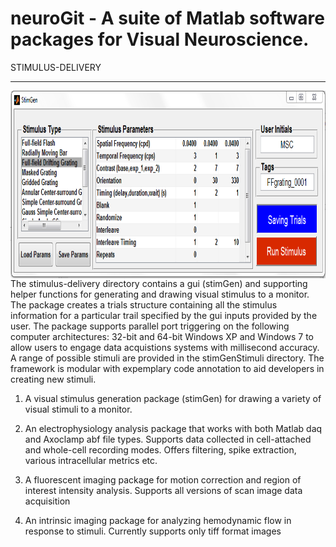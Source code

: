 # neuroGit - A suite of Matlab software packages for Visual Neuroscience. 

STIMULUS-DELIVERY
______

<img src=https://github.com/mscaudill/neuroGit/blob/master/stimulus-delivery/StimGenGui/StimGen.PNG height=300, align="left">
The stimulus-delivery directory contains a gui (stimGen) and supporting helper functions for generating and drawing visual stimulus to a monitor. The package creates a trials structure containing all the stimulus information for a particular trail specified by the gui inputs provided by the user. The package supports parallel port triggering on the following computer architectures: 32-bit and 64-bit Windows XP and Windows 7 to allow users to engage data acquistions systems with millisecond accuracy. A range of possible stimuli are provided in the stimGenStimuli directory. The framework is modular with expemplary code annotation to aid developers in creating new stimuli.


1. A visual stimulus generation package (stimGen) for drawing a variety of visual stimuli to a monitor.


2. An electrophysiology analysis package that works with both Matlab daq and Axoclamp abf file types. Supports data collected in cell-attached and whole-cell recording modes. Offers filtering, spike extraction, various intracellular metrics etc.
3. A fluorescent imaging package for motion correction and region of interest intensity analysis. Supports all versions of scan image data acquisition
4. An intrinsic imaging package for analyzing hemodynamic flow in response to stimuli. Currently supports only tiff format images
